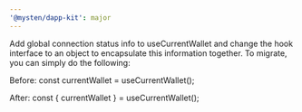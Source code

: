 ```yaml
---
'@mysten/dapp-kit': major
---
```


Add global connection status info to useCurrentWallet and change the hook interface to an object
to encapsulate this information together. To migrate, you can simply do the following:

Before:
const currentWallet = useCurrentWallet();

After:
const { currentWallet } = useCurrentWallet();
